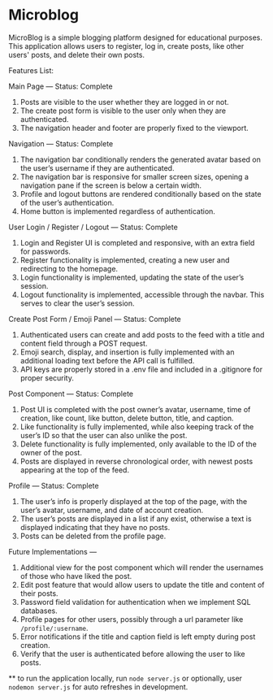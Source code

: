# Microblog
MicroBlog is a simple blogging platform designed for educational purposes. This application allows users to register, log in, create posts, like other users' posts, and delete their own posts.

Features List:

Main Page — Status: Complete
1. Posts are visible to the user whether they are logged in or not.
2. The create post form is visible to the user only when they are authenticated.
3. The navigation header and footer are properly fixed to the viewport.

Navigation — Status: Complete
1. The navigation bar conditionally renders the generated avatar based on the user’s username if they are authenticated.
2. The navigation bar is responsive for smaller screen sizes, opening a navigation pane if the screen is below a certain width.
3. Profile and logout buttons are rendered conditionally based on the state of the user’s authentication.
4. Home button is implemented regardless of authentication.

User Login / Register / Logout — Status: Complete
1. Login and Register UI is completed and responsive, with an extra field for passwords.
2. Register functionality is implemented, creating a new user and redirecting to the homepage.
3. Login functionality is implemented, updating the state of the user’s session.
4. Logout functionality is implemented, accessible through the navbar. This serves to clear the user’s session.

Create Post Form / Emoji Panel — Status: Complete
1. Authenticated users can create and add posts to the feed with a title and content field through a POST request.
2. Emoji search, display, and insertion is fully implemented with an additional loading text before the API call is fulfilled.
3. API keys are properly stored in a .env file and included in a .gitignore for proper security.

Post Component — Status: Complete
1. Post UI is completed with the post owner’s avatar, username, time of creation, like count, like button, delete button, title, and caption.
2. Like functionality is fully implemented, while also keeping track of the user’s ID so that the user can also unlike the post.
3. Delete functionality is fully implemented, only available to the ID of the owner of the post.
4. Posts are displayed in reverse chronological order, with newest posts appearing at the top of the feed.

Profile — Status: Complete
1. The user’s info is properly displayed at the top of the page, with the user’s avatar, username, and date of account creation.
2. The user’s posts are displayed in a list if any exist, otherwise a text is displayed indicating that they have no posts.
3. Posts can be deleted from the profile page.


Future Implementations —
1. Additional view for the post component which will render the usernames of those who have liked the post.
2. Edit post feature that would allow users to update the title and content of their posts.
3. Password field validation for authentication when we implement SQL databases.
4. Profile pages for other users, possibly through a url parameter like `/profile/:username`.
5. Error notifications if the title and caption field is left empty during post creation.
6. Verify that the user is authenticated before allowing the user to like posts.


** to run the application locally, run `node server.js` or optionally, user `nodemon server.js` for auto refreshes in development.
